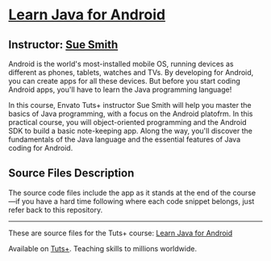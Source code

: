 # [Learn Java for Android][published url]
## Instructor: [Sue Smith][instructor url]


Android is the world's most-installed mobile OS, running devices as different as phones, tablets, watches and TVs. By developing for Android, you can create apps for all these devices. But before you start coding Android apps, you'll have to learn the Java programming language!

In this course, Envato Tuts+ instructor Sue Smith will help you master the basics of Java programming, with a focus on the Android platofrm. In this practical course, you will object-oriented programming and the Android SDK to build a basic note-keeping app. Along the way, you'll discover the fundamentals of the Java language and the essential features of Java coding for Android.


## Source Files Description


The source code files include the app as it stands at the end of the course—if you have a hard time following where each code snippet belongs, just refer back to this repository.

------

These are source files for the Tuts+ course: [Learn Java for Android][published url]

Available on [Tuts+](https://tutsplus.com). Teaching skills to millions worldwide.

[published url]: https://code.tutsplus.com/courses/learn-java-for-android
[instructor url]: https://tutsplus.com/authors/sue-smith
